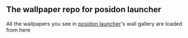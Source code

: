 ## The wallpaper repo for posidon launcher
All the wallpapers you see in [posidon launcher](https://posidon.io/launcher)'s wall gallery are loaded from here
